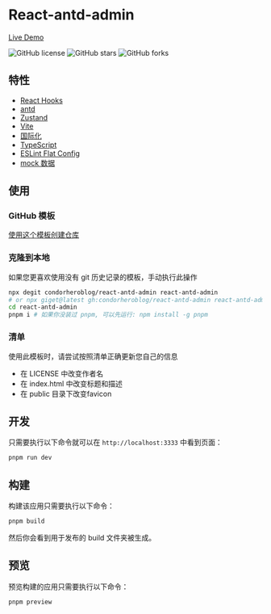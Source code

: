 # React-antd-admin

[Live Demo](https://condorheroblog.github.io/react-antd-admin/)

![GitHub license](https://img.shields.io/github/license/condorheroblog/react-antd-admin?style=flat)
![GitHub stars](https://img.shields.io/github/stars/condorheroblog/react-antd-admin?color=fa6470&style=flat)
![GitHub forks](https://img.shields.io/github/forks/condorheroblog/react-antd-admin?style=flat)

## 特性

- [React Hooks](https://react.dev/)
- [antd](https://ant.design/index-cn/)
- [Zustand](https://zustand-demo.pmnd.rs/)
- [Vite](https://vitejs.dev/)
- [国际化](https://react.i18next.com/)
- [TypeScript](https://www.typescriptlang.org/)
- [ESLint Flat Config](https://eslint.org/docs/latest/use/configure/configuration-files-new/)
- [mock 数据](https://github.com/condorheroblog/vite-plugin-fake-server)

## 使用

### GitHub 模板

[使用这个模板创建仓库](https://github.com/new?template_name=react-antd-admin&template_owner=condorheroblog)

### 克隆到本地

如果您更喜欢使用没有 git 历史记录的模板，手动执行此操作

```bash
npx degit condorheroblog/react-antd-admin react-antd-admin
# or npx giget@latest gh:condorheroblog/react-antd-admin react-antd-admin
cd react-antd-admin
pnpm i # 如果你没装过 pnpm, 可以先运行: npm install -g pnpm
```

### 清单

使用此模板时，请尝试按照清单正确更新您自己的信息

- 在 LICENSE 中改变作者名
- 在 index.html 中改变标题和描述
- 在 public 目录下改变favicon

## 开发

只需要执行以下命令就可以在 `http://localhost:3333` 中看到页面：

```bash
pnpm run dev
```

## 构建

构建该应用只需要执行以下命令：

```bash
pnpm build
```

然后你会看到用于发布的 build 文件夹被生成。

## 预览

预览构建的应用只需要执行以下命令：

```bash
pnpm preview
```
